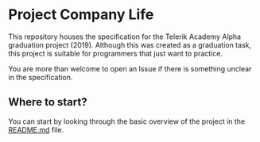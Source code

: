 # Project Company Life

This repository houses the specification for the Telerik Academy Alpha graduation project (2019). Although this was created as a graduation task, this project is suitable for programmers that just want to practice.

You are more than welcome to open an Issue if there is something unclear in the specification.

## Where to start?

You can start by looking through the basic overview of the project in the [README.md](./specification/README.md) file.
